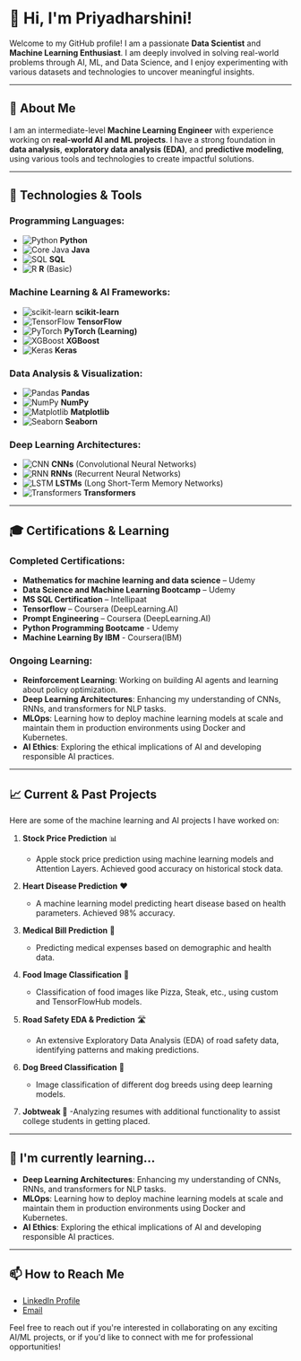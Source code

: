 # 👋 Hi, I'm Priyadharshini!

Welcome to my GitHub profile! I am a passionate **Data Scientist** and **Machine Learning Enthusiast**. I am deeply involved in solving real-world problems through AI, ML, and Data Science, and I enjoy experimenting with various datasets and technologies to uncover meaningful insights.

---

## 🚀 About Me

I am an intermediate-level **Machine Learning Engineer** with experience working on **real-world AI and ML projects**. I have a strong foundation in **data analysis**, **exploratory data analysis (EDA)**, and **predictive modeling**, using various tools and technologies to create impactful solutions.

---

## 🔧 Technologies & Tools

### **Programming Languages:**
- ![Python](https://img.shields.io/badge/Python-3776AB?style=flat&logo=python&logoColor=white) **Python**
- ![Core Java](https://img.shields.io/badge/Java-007396?style=flat&logo=java&logoColor=white) **Java**
- ![SQL](https://img.shields.io/badge/SQL-003B57?style=flat&logo=sql&logoColor=white) **SQL**
- ![R](https://img.shields.io/badge/R-276DC3?style=flat&logo=r&logoColor=white) **R** (Basic)

### **Machine Learning & AI Frameworks:**
- ![scikit-learn](https://img.shields.io/badge/scikit--learn-F7931E?style=flat&logo=scikit-learn&logoColor=white) **scikit-learn**
- ![TensorFlow](https://img.shields.io/badge/TensorFlow-FF6F00?style=flat&logo=tensorflow&logoColor=white) **TensorFlow**
- ![PyTorch](https://img.shields.io/badge/PyTorch-EE4C2C?style=flat&logo=pytorch&logoColor=white) **PyTorch (Learning)**
- ![XGBoost](https://img.shields.io/badge/XGBoost-3B3F3F?style=flat&logo=xgboost&logoColor=white) **XGBoost**
- ![Keras](https://img.shields.io/badge/Keras-D00000?style=flat&logo=keras&logoColor=white) **Keras**

### **Data Analysis & Visualization:**
- ![Pandas](https://img.shields.io/badge/Pandas-150458?style=flat&logo=pandas&logoColor=white) **Pandas**
- ![NumPy](https://img.shields.io/badge/NumPy-013243?style=flat&logo=numpy&logoColor=white) **NumPy**
- ![Matplotlib](https://img.shields.io/badge/Matplotlib-3E6D8E?style=flat&logo=matplotlib&logoColor=white) **Matplotlib**
- ![Seaborn](https://img.shields.io/badge/Seaborn-9A7F94?style=flat&logo=seaborn&logoColor=white) **Seaborn**

### **Deep Learning Architectures:**
- ![CNN](https://img.shields.io/badge/CNN-FF0000?style=flat&logo=deeplearning&logoColor=white) **CNNs** (Convolutional Neural Networks)
- ![RNN](https://img.shields.io/badge/RNN-FF0C00?style=flat&logo=deeplearning&logoColor=white) **RNNs** (Recurrent Neural Networks)
- ![LSTM](https://img.shields.io/badge/LSTM-FF6A00?style=flat&logo=deeplearning&logoColor=white) **LSTMs** (Long Short-Term Memory Networks)
- ![Transformers](https://img.shields.io/badge/Transformers-DB6C00?style=flat&logo=deeplearning&logoColor=white) **Transformers**

---

## 🎓 Certifications & Learning

### **Completed Certifications:**
- **Mathematics for machine learning and data science** – Udemy
- **Data Science and Machine Learning Bootcamp** – Udemy
- **MS SQL Certification** – Intellipaat
- **Tensorflow** – Coursera (DeepLearning.AI)
- **Prompt Engineering** – Coursera (DeepLearning.AI)
- **Python Programming Bootcame** - Udemy
- **Machine Learning By IBM** - Coursera(IBM)

### **Ongoing Learning:**
- **Reinforcement Learning**: Working on building AI agents and learning about policy optimization.
- **Deep Learning Architectures**: Enhancing my understanding of CNNs, RNNs, and transformers for NLP tasks.
- **MLOps**: Learning how to deploy machine learning models at scale and maintain them in production environments using Docker and Kubernetes.
- **AI Ethics**: Exploring the ethical implications of AI and developing responsible AI practices.

---

## 📈 Current & Past Projects

Here are some of the machine learning and AI projects I have worked on:

1. **Stock Price Prediction** 📊  
   - Apple stock price prediction using machine learning models and Attention Layers. Achieved good accuracy on historical stock data.  

2. **Heart Disease Prediction** ❤️  
   - A machine learning model predicting heart disease based on health parameters. Achieved 98% accuracy.  

3. **Medical Bill Prediction** 💸  
   - Predicting medical expenses based on demographic and health data.  

4. **Food Image Classification** 🍕  
   - Classification of food images like Pizza, Steak, etc., using custom and TensorFlowHub models.  

5. **Road Safety EDA & Prediction** 🛣️  
   - An extensive Exploratory Data Analysis (EDA) of road safety data, identifying patterns and making predictions.  

6. **Dog Breed Classification** 🐶  
   - Image classification of different dog breeds using deep learning models.
    
7. **Jobtweak 📄**
   -Analyzing resumes with additional functionality to assist college students in getting placed.

---

## 🌱 I'm currently learning...

- **Deep Learning Architectures**: Enhancing my understanding of CNNs, RNNs, and transformers for NLP tasks.
- **MLOps**: Learning how to deploy machine learning models at scale and maintain them in production environments using Docker and Kubernetes.
- **AI Ethics**: Exploring the ethical implications of AI and developing responsible AI practices.

---

## 📫 How to Reach Me

- [LinkedIn Profile](https://www.linkedin.com/in/priyadharshini)
- [Email](priycs105@rmkcet.ac.in)

Feel free to reach out if you're interested in collaborating on any exciting AI/ML projects, or if you'd like to connect with me for professional opportunities!
